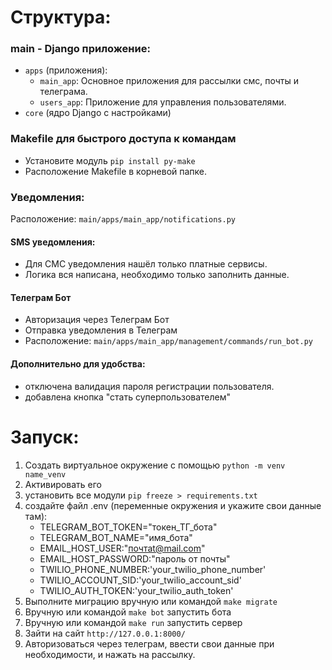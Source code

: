 # Структура:
### main - Django приложение:
- `apps` (приложения):
   - `main_app`: Основное приложения для рассылки смс, почты и телеграма. 
   - `users_app`: Приложение для управления пользователями.
- `core` (ядро Django с настройками)
### Makefile для быстрого доступа к командам
- Установите модуль `pip install py-make`
- Расположение Makefile в корневой папке.
### Уведомления:
Расположение: `main/apps/main_app/notifications.py`
#### SMS уведомления:
- Для СМС уведомления нашёл только платные сервисы. 
- Логика вся написана, необходимо только заполнить данные.
#### Телеграм Бот
- Авторизация через Телеграм Бот
- Отправка уведомления в Телеграм
- Расположение: `main/apps/main_app/management/commands/run_bot.py`
#### Дополнительно для удобства:
- отключена валидация пароля регистрации пользователя.
- добавлена кнопка "стать суперпользователем"


# Запуск:
1. Создать виртуальное окружение с помощью `python -m venv name_venv`
2. Активировать его
3. установить все модули `pip freeze > requirements.txt`
4. создайте файл .env (переменные окружения и укажите свои данные там):
   - TELEGRAM_BOT_TOKEN="токен_ТГ_бота"
   - TELEGRAM_BOT_NAME="имя_бота"
   - EMAIL_HOST_USER:"почтаt@mail.com"
   - EMAIL_HOST_PASSWORD:"пароль от почты"
   - TWILIO_PHONE_NUMBER:'your_twilio_phone_number'
   - TWILIO_ACCOUNT_SID:'your_twilio_account_sid'
   - TWILIO_AUTH_TOKEN:'your_twilio_auth_token'
5. Выполните миграцию вручную или командой `make migrate`
6. Вручную или командой `make bot` запустить бота
6. Вручную или командой `make run` запустить сервер
7. Зайти на сайт `http://127.0.0.1:8000/`
8. Авторизоваться через телеграм, ввести свои данные при необходимости, и нажать на рассылку.

